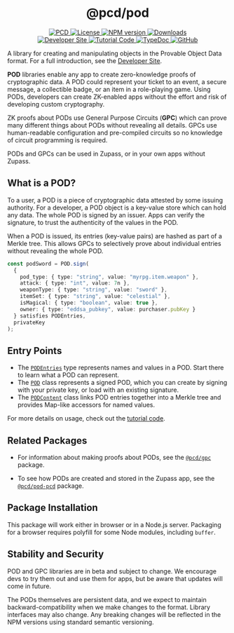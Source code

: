 <p align="center">
    <h1 align="center">
        @pcd/pod
    </h1>
</p>

<p align="center">
    <a href="https://github.com/proofcarryingdata">
        <img alt="PCD" src="https://img.shields.io/badge/project-PCD-blue.svg?style=flat-square">
    </a>
    <a href="https://github.com/proofcarryingdata/zupass/blob/main/packages/lib/pod/LICENSE">
        <img alt="License" src="https://img.shields.io/badge/license-GPL--3.0-green.svg?style=flat-square">
    </a>
    <a href="https://www.npmjs.com/package/@pcd/pod">
        <img alt="NPM version" src="https://img.shields.io/npm/v/@pcd/pod-pcd?style=flat-square" />
    </a>
    <a href="https://npmjs.org/package/@pcd/pod">
        <img alt="Downloads" src="https://img.shields.io/npm/dm/@pcd/pod.svg?style=flat-square" />
    </a>
<br>
    <a href="https://zupass.org/pod">
        <img alt="Developer Site" src="https://img.shields.io/badge/Developer_Site-green.svg?style=flat-square">
    </a>
    <a href="https://github.com/proofcarryingdata/zupass/blob/main/examples/pod-gpc-example/src/podExample.ts#L57">
        <img alt="Tutorial Code" src="https://img.shields.io/badge/Tutorial_Code-blue.svg?style=flat-square">
    </a>
    <a href="https://docs.pcd.team/modules/_pcd_pod.html">
        <img alt="TypeDoc" src="https://img.shields.io/badge/TypeDoc-purple.svg?style=flat-square">
    </a>
    <a href="https://github.com/proofcarryingdata/zupass/tree/main/packages/lib/pod">
        <img alt="GitHub" src="https://img.shields.io/badge/GitHub-grey.svg?style=flat-square">
    </a>
</p>

A library for creating and manipulating objects in the Provable Object Data
format. For a full introduction, see the
[Developer Site](https://zupass.org/pod).

**POD** libraries enable any app to create zero-knowledge proofs of cryptographic data. A POD could represent your ticket to an event, a secure
message, a collectible badge, or an item in a role-playing game. Using PODs,
developers can create ZK-enabled apps without the effort and risk of developing
custom cryptography.

ZK proofs about PODs use General Purpose Circuits (**GPC**) which can prove many
different things about PODs without revealing all details. GPCs use
human-readable configuration and pre-compiled circuits so no knowledge of
circuit programming is required.

PODs and GPCs can be used in Zupass, or in your own apps without Zupass.

## What is a POD?

To a user, a POD is a piece of cryptographic data attested by some issuing
authority. For a developer, a POD object is a key-value store which can hold
any data. The whole POD is signed by an issuer. Apps can verify the signature,
to trust the authenticity of the values in the POD.

When a POD is issued, its entries (key-value pairs) are hashed as part of a
Merkle tree. This allows GPCs to selectively prove about individual entries
without revealing the whole POD.

```TypeScript
const podSword = POD.sign(
  {
    pod_type: { type: "string", value: "myrpg.item.weapon" },
    attack: { type: "int", value: 7n },
    weaponType: { type: "string", value: "sword" },
    itemSet: { type: "string", value: "celestial" },
    isMagical: { type: "boolean", value: true },
    owner: { type: "eddsa_pubkey", value: purchaser.pubKey }
  } satisfies PODEntries,
  privateKey
);
```

## Entry Points

- The [`PODEntries`](https://docs.pcd.team/types/_pcd_pod.PODEntries.html)
  type represents names and values in a POD. Start there to learn what
  a POD can represent.
- The [`POD`](https://docs.pcd.team/classes/_pcd_pod.POD.html) class represents
  a signed POD, which you can create by signing with your private key, or load
  with an existing signature.
- The [`PODContent`](https://docs.pcd.team/classes/_pcd_pod.PODContent.html)
  class links POD entries together into a Merkle tree and provides Map-like
  accessors for named values.

For more details on usage, check out the
[tutorial code](https://github.com/proofcarryingdata/zupass/blob/main/examples/pod-gpc-example/src/podExample.ts#L57).

## Related Packages

- For information about making proofs about PODs, see the
  [`@pcd/gpc`](https://github.com/proofcarryingdata/zupass/tree/main/packages/lib/gpc)
  package.

- To see how PODs are created and stored in the Zupass app, see the
  [`@pcd/pod-pcd`](https://github.com/proofcarryingdata/zupass/tree/main/packages/pcd/pod-pcd)
  package.

## Package Installation

This package will work either in browser or in a Node.js server. Packaging for
a browser requires polyfill for some Node modules, including `buffer`.

## Stability and Security

POD and GPC libraries are in beta and subject to change. We encourage devs to try them out and use them for apps, but be aware that updates will come in future.

The PODs themselves are persistent data, and we expect to maintain
backward-compatibility when we make changes to the format. Library interfaces
may also change. Any breaking changes will be reflected in the NPM versions
using standard semantic versioning.
